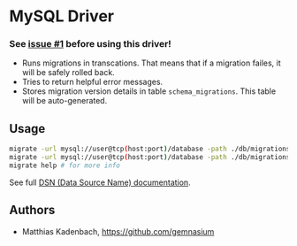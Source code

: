 # MySQL Driver

### See [issue #1](https://github.com/gemnasium/migrate/issues/1#issuecomment-58728186) before using this driver!

* Runs migrations in transcations.
  That means that if a migration failes, it will be safely rolled back.
* Tries to return helpful error messages.
* Stores migration version details in table ``schema_migrations``.
  This table will be auto-generated.


## Usage

```bash
migrate -url mysql://user@tcp(host:port)/database -path ./db/migrations create add_field_to_table
migrate -url mysql://user@tcp(host:port)/database -path ./db/migrations up
migrate help # for more info
```

See full [DSN (Data Source Name) documentation](https://github.com/go-sql-driver/mysql/#dsn-data-source-name).

## Authors

* Matthias Kadenbach, https://github.com/gemnasium
